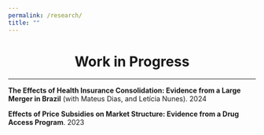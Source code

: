 ```yaml
---
permalink: /research/
title: ""
---
```


<h1 style="text-align: center;">Work in Progress</h1>

------

**The Effects of Health Insurance Consolidation: Evidence from a Large Merger in Brazil** (with <a href="https://www.mateusdias.org/" style="text-decoration:none;">Mateus Dias</a>, and <a href="https://www.leticianunes.com/" style="text-decoration:none;">Letícia Nunes</a>). 2024<br>

**Effects of Price Subsidies on Market Structure: Evidence from a Drug Access Program**. 2023<br>
